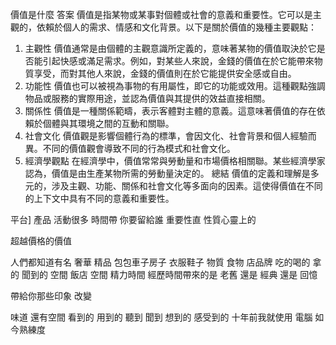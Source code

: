  價值是什麼
答案
價值是指某物或某事對個體或社會的意義和重要性。它可以是主觀的，依賴於個人的需求、情感和文化背景。以下是關於價值的幾種主要觀點：
1. 主觀性
價值通常是由個體的主觀意識所定義的，意味著某物的價值取決於它是否能引起快感或滿足需求。例如，對某些人來說，金錢的價值在於它能帶來物質享受，而對其他人來說，金錢的價值則在於它能提供安全感或自由。
2. 功能性
價值也可以被視為事物的有用屬性，即它的功能或效用。這種觀點強調物品或服務的實際用途，並認為價值與其提供的效益直接相關。
3. 關係性
價值是一種關係範疇，表示客體對主體的意義。這意味著價值的存在依賴於個體與其環境之間的互動和關聯。
4. 社會文化
價值觀是影響個體行為的標準，會因文化、社會背景和個人經驗而異。不同的價值觀會導致不同的行為模式和社會文化。
5. 經濟學觀點
在經濟學中，價值常常與勞動量和市場價格相關聯。某些經濟學家認為，價值是由生產某物所需的勞動量決定的。
總結
價值的定義和理解是多元的，涉及主觀、功能、關係和社會文化等多面向的因素。這使得價值在不同的上下文中具有不同的意義和重要性。


平台] 產品 活動很多
時間帶
你要留給誰
重要性直
性質心靈上的

超越價格的價值

人們都知道有名 奢華 精品 包包車子房子 衣服鞋子
物質
食物 店品牌
吃的喝的 拿的 聞到的 空間
飯店 空間
精力時間
經歷時間帶來的是 老舊 還是 經典 還是 回憶

帶給你那些印象 改變

味道 還有空間 看到的 用到的 聽到 聞到 想到的 感受到的
十年前我就使用 電腦
 如今熟練度
